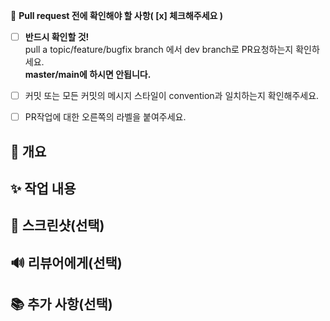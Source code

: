 🚨 **Pull request 전에 확인해야 할 사항( [x] 체크해주세요 )** 

- [ ]  **반드시 확인할 것!** <br> pull a topic/feature/bugfix branch 에서 dev branch로 PR요청하는지 확인하세요.<br> **master/main에 하시면 안됩니다.**

- [ ]  커밋 또는 모든 커밋의 메시지 스타일이 convention과 일치하는지 확인해주세요.

- [ ] PR작업에 대한 오른쪽의 라벨을 붙여주세요.

## 📌 개요
<!---- 변경 사항 및 관련 이슈에 대해  무엇을 왜 수정했는지 간단히 설명해주세요.-->

<!-- 관련있는 #이슈 번호를 적어주세요. 
해당 pull request merge와 함께 이슈를 닫으려면 closed #이슈 번호를 적어주세요. -->
  
## ✨ 작업 내용
<!-- 작업한 기능 대한 설명을 적어주세요 -->

## 📸 스크린샷(선택)
<!-- 스크린샷 또는 gif를 첨부해주세요 -->

## 🔊 리뷰어에게(선택)
<!-- 리뷰어에게 전달할 말을 작성해주세요 -->

## 📚 추가 사항(선택)
